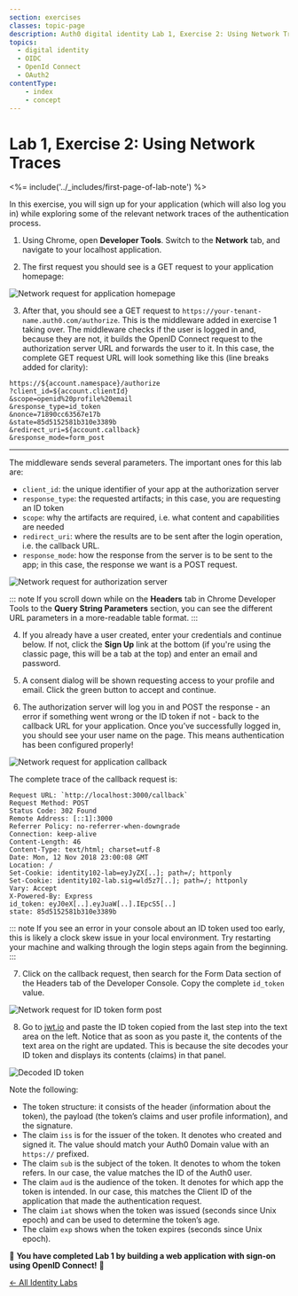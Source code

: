 ```yaml
---
section: exercises
classes: topic-page
description: Auth0 digital identity Lab 1, Exercise 2: Using Network Traces
topics:
  - digital identity
  - OIDC
  - OpenId Connect
  - OAuth2
contentType:
    - index
    - concept
---
```

# Lab 1, Exercise 2: Using Network Traces

<%= include('../_includes/first-page-of-lab-note') %>

In this exercise, you will sign up for your application (which will also log you in) while exploring some of the relevant network traces of the authentication process.

1. Using Chrome, open **Developer Tools**. Switch to the **Network** tab, and navigate to your localhost application.

2. The first request you should see is a GET request to your application homepage:

![Network request for application homepage](/media/articles/identity-labs/lab-01-network-trace-01.png)

3. After that, you should see a GET request to `https://your-tenant-name.auth0.com/authorize`. This is the middleware added in exercise 1 taking over. The middleware checks if the user is logged in and, because they are not, it builds the OpenID Connect request to the authorization server URL and forwards the user to it. In this case, the complete GET request URL will look something like this (line breaks added for clarity):

```text
https://${account.namespace}/authorize
?client_id=${account.clientId}
&scope=openid%20profile%20email
&response_type=id_token
&nonce=71890cc63567e17b
&state=85d5152581b310e3389b
&redirect_uri=${account.callback}
&response_mode=form_post
```
---
The middleware sends several parameters. The important ones for this lab are:

- `client_id`: the unique identifier of your app at the authorization server
- `response_type`: the requested artifacts; in this case, you are requesting an ID token
- `scope`: why the artifacts are required, i.e. what content and capabilities are needed
- `redirect_uri`: where the results are to be sent after the login operation, i.e. the callback URL.
- `response_mode`: how the response from the server is to be sent to the app; in this case, the response we want is a POST request.

![Network request for authorization server](/media/articles/identity-labs/lab-01-network-trace-02.png)

::: note
If you scroll down while on the **Headers** tab in Chrome Developer Tools to the **Query String Parameters** section, you can see the different URL parameters in a more-readable table format.
:::

4. If you already have a user created, enter your credentials and continue below. If not, click the **Sign Up** link at the bottom (if you're using the classic page, this will be a tab at the top) and enter an email and password.

5. A consent dialog will be shown requesting access to your profile and email. Click the green button to accept and continue.

6. The authorization server will log you in and POST the response - an error if something went wrong or the ID token if not - back to the callback URL for your application. Once you’ve successfully logged in, you should see your user name on the page. This means authentication has been configured properly!

![Network request for application callback](/media/articles/identity-labs/lab-01-network-trace-03.png)

The complete trace of the callback request is:

```text
Request URL: `http://localhost:3000/callback`
Request Method: POST
Status Code: 302 Found
Remote Address: [::1]:3000
Referrer Policy: no-referrer-when-downgrade
Connection: keep-alive
Content-Length: 46
Content-Type: text/html; charset=utf-8
Date: Mon, 12 Nov 2018 23:00:08 GMT
Location: /
Set-Cookie: identity102-lab=eyJyZX[..]; path=/; httponly
Set-Cookie: identity102-lab.sig=wld5z7[..]; path=/; httponly
Vary: Accept
X-Powered-By: Express
id_token: eyJ0eX[..].eyJuaW[..].IEpcS5[..]
state: 85d5152581b310e3389b
```

::: note
If you see an error in your console about an ID token used too early, this is likely a clock skew issue in your local environment. Try restarting your machine and walking through the login steps again from the beginning.
:::

7. Click on the callback request, then search for the Form Data section of the Headers tab of the Developer Console. Copy the complete `id_token` value.

![Network request for ID token form post](/media/articles/identity-labs/lab-01-network-trace-04.png)

8. Go to [jwt.io](https://jwt.io) and paste the ID token copied from the last step into the text area on the left. Notice that as soon as you paste it, the contents of the text area on the right are updated. This is because the site decodes your ID token and displays its contents (claims) in that panel.

![Decoded ID token](/media/articles/identity-labs/lab-01-id-token-in-jwt-io.png)

Note the following:

- The token structure: it consists of the header (information about the token), the payload (the token’s claims and user profile information), and the signature.
- The claim `iss` is for the issuer of the token. It denotes who created and signed it. The value should match your Auth0 Domain value with an `https://` prefixed.
- The claim `sub` is the subject of the token. It denotes to whom the token refers. In our case, the value matches the ID of the Auth0 user.
- The claim `aud` is the audience of the token. It denotes for which app the token is intended. In our case, this matches the Client ID of the application that made the authentication request.
- The claim `iat` shows when the token was issued (seconds since Unix epoch) and can be used to determine the token’s age.
- The claim `exp` shows when the token expires (seconds since Unix epoch).

🎉 **You have completed Lab 1 by building a web application with sign-on using OpenID Connect!** 🎉

<a href="/identity-labs/" class="btn btn-transparent">← All Identity Labs</a>
